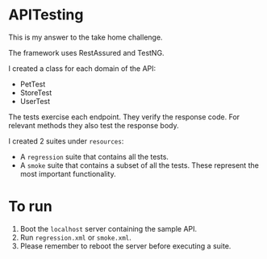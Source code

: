 # APITesting
This is my answer to the take home challenge.

The framework uses RestAssured and TestNG. 

I created a class for each domain of the API:
* PetTest
* StoreTest
* UserTest

The tests exercise each endpoint. They verify the response code. For relevant methods they also test the response body.

I created 2 suites under `resources`:
* A `regression` suite that contains all the tests.
* A `smoke` suite that contains a subset of all the tests. These represent the most important functionality.

# To run
1. Boot the `localhost` server containing the sample API.
2. Run `regression.xml` or `smoke.xml`.
3. Please remember to reboot the server before executing a suite.

